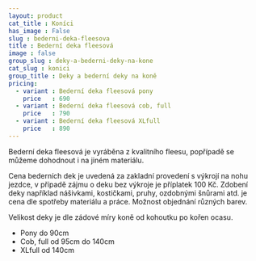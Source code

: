 ```yaml
---
layout: product
cat_title : Koníci
has_image : False
slug : bederni-deka-fleesova
title : Bederní deka fleesová
image : false
group_slug : deky-a-bederni-deky-na-kone
cat_slug : konici
group_title : Deky a bederní deky na koně
pricing:
  - variant : Bederní deka fleesová pony
    price   : 690
  - variant : Bederní deka fleesová cob, full
    price   : 790
  - variant : Bederní deka fleesová XLfull
    price   : 890
---
```


Bederní deka fleesová je vyráběna z kvalitního fleesu, popřípadě se můžeme dohodnout i na jiném materiálu.

Cena bederních dek je uvedená za zakladní provedení s výkrojí na nohu jezdce, v případě zájmu o deku bez výkroje je příplatek 100&nbsp;Kč.
Zdobení deky například nášivkami, kostičkami, pruhy, ozdobnými šnůrami atd. je cena dle spotřeby materiálu a práce.
Možnost objednání různých barev.

Velikost deky je dle zádové míry koně od kohoutku po kořen ocasu.

 - Pony do 90cm
 - Cob, full od 95cm do 140cm
 - XLfull od 140cm


